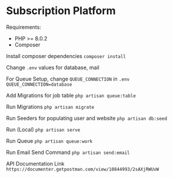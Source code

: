# Subscription Platform

Requirements:

- PHP >= 8.0.2
- Composer

Install composer dependencies
`composer install`

Change `.env` values for database, mail

For Queue Setup, change `QUEUE_CONNECTION` in `.env`
`QUEUE_CONNECTION=database`

Add Migrations for job table
`php artisan queue:table`

Run Migrations
`php artisan migrate`

Run Seeders for populating user and website
`php artisan db:seed`

Run (Local)
`php artisan serve`

Run Queue
`php artisan queue:work`

Run Email Send Command
`php artisan send:email`

API Documentation Link
`https://documenter.getpostman.com/view/10844993/2sAXjRWUvW`
